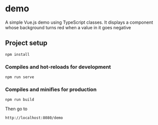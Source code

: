# demo
A simple Vue.js demo using TypeScript classes. It displays a component whose background turns red when a value in it goes negative

## Project setup
```
npm install
```

### Compiles and hot-reloads for development
```
npm run serve
```

### Compiles and minifies for production
```
npm run build
```
Then go to
```
http://localhost:8080/demo
```
